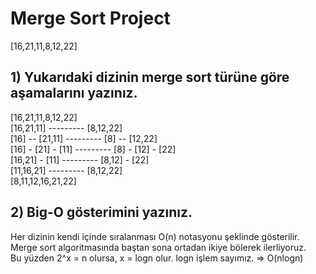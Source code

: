 # Merge Sort Project

[16,21,11,8,12,22] 

## 1) Yukarıdaki dizinin merge sort türüne göre aşamalarını yazınız.

[16,21,11,8,12,22]
<br>
[16,21,11] --------- [8,12,22]
<br>
[16] -- [21,11] --------- [8] -- [12,22]
<br>
[16] - [21] - [11] --------- [8] - [12] - [22]
<br>
[16,21] - [11] --------- [8,12] - [22]
<br>
[11,16,21] --------- [8,12,22]
<br>
[8,11,12,16,21,22]

## 2) Big-O gösterimini yazınız.

Her dizinin kendi içinde sıralanması O(n) notasyonu şeklinde gösterilir.
<br>
Merge sort algoritmasında baştan sona ortadan ikiye bölerek ilerliyoruz.
<br>
Bu yüzden 2^x = n olursa, x = logn olur. logn işlem sayımız. => O(nlogn)
